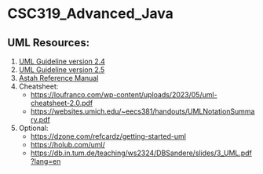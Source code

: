 # CSC319_Advanced_Java
 
## UML Resources: 
1. [UML Guideline version 2.4](https://www.omg.org/spec/UML/2.4.1/Superstructure/PDF)
2. [UML Guideline version 2.5](https://www.omg.org/spec/UML/2.5/PDF)
3. [Astah Reference Manual](https://astah.net/wp-content/uploads/2022/03/ReferenceManual-astah-UML_professional.pdf)
4. Cheatsheet:
    *  https://loufranco.com/wp-content/uploads/2023/05/uml-cheatsheet-2.0.pdf
    * https://websites.umich.edu/~eecs381/handouts/UMLNotationSummary.pdf
5. Optional:
    * https://dzone.com/refcardz/getting-started-uml
    * https://holub.com/uml/
    * https://db.in.tum.de/teaching/ws2324/DBSandere/slides/3_UML.pdf?lang=en

